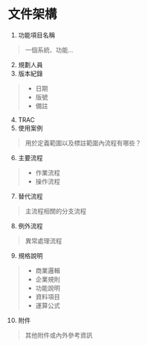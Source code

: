 # 文件架構

1. 功能項目名稱
> 一個系統、功能...
2. 規劃人員
3. 版本紀錄
>   * 日期
>   * 版號
>   * 備註
4. TRAC
5. 使用案例
> 用於定義範圍以及標註範圍內流程有哪些？
6. 主要流程
>   * 作業流程
>   * 操作流程
7. 替代流程
> 主流程相關的分支流程
8. 例外流程
> 異常處理流程
9. 規格說明
>   * 商業邏輯
>   * 企業規則
>   * 功能說明
>   * 資料項目
>   * 運算公式
10. 附件
> 其他附件或內外參考資訊
